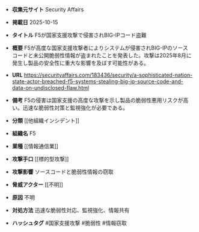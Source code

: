 - **収集元サイト**
Security Affairs

- **掲載日**
2025-10-15

- **タイトル**
F5が国家支援攻撃で侵害されBIG-IPコード盗難

- **概要**
F5が高度な国家支援攻撃者によりシステムが侵害されBIG-IPのソースコードと未公開脆弱性情報が盗まれたことを発表した。攻撃は2025年8月に発生し製品の安全性に重大な影響を及ぼす可能性がある。

- **URL**
https://securityaffairs.com/183436/security/a-sophisticated-nation-state-actor-breached-f5-systems-stealing-big-ip-source-code-and-data-on-undisclosed-flaw.html

- **備考**
F5の侵害は国家支援の高度な攻撃を示し製品の脆弱性悪用リスクが高い。迅速な脆弱性対策と監視強化が必要である。

- **分類**
[[他組織インシデント]]

- **組織名**
F5

- **業種**
[[情報通信業]]

- **攻撃手口**
[[標的型攻撃]]

- **攻撃影響**
ソースコードと脆弱性情報の窃取

- **脅威アクター**
[[不明]]

- **原因**
不明

- **対処方法**
迅速な脆弱性対応、監視強化、情報共有

- **ハッシュタグ**
#国家支援攻撃 #脆弱性 #情報窃取
